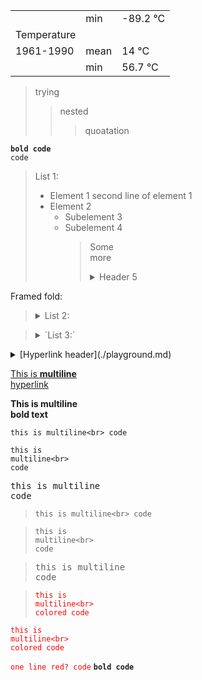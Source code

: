


|             |       |          |
|-------------|-------|----------|
|             | min   | -89.2 °C |
| Temperature |       |          |
| 1961-1990   | mean  | 14 °C    |
|             | min   | 56.7 °C  |


> trying
> > nested
> > > quoatation

**`bold code`**<br>
`code`

> List 1:
> - Element 1
>   second line of element 1
> - Element 2
>   - Subelement 3
>   - Subelement 4
>     > Some<br>
>     > more
>     > <details><summary>Header 5</summary>
>     >
>     > - Subelem 6
>     > - Subelem 7
>     > </details>

Framed fold:

> <details><summary> List 2: </summary>
>
> - Element 1<br>
>   second line of element 1
> - Element 2
>   - Subelement 3
>   - Subelement 4
>     > Some<br>
>     > more
>     > <details><summary>Header 5</summary>
>     > 
>     > - Subelem 6
>     > - Subelem 7
>     > </details>
> </details>


> <details><summary> `List 3:` </summary>
>
> - Element 1
>   second line of element 1
> - Element 2<ul>
>   <li>Subelement 3</li>
>   <li>Subelement 4
>     >
>     > Some<br>
>     > more
>     > <details><summary>Header 5</summary>
>     >
>     > - Subelem 6
>     > - Subelem 7
>     > </details></li>
>   </ul>
> </details>


<details>
<summary> [Hyperlink header](./playground.md) </summary>

- [Hyperlink 1](../../test/test_md.ml#L19)
- [Hyperlink 2](../../test/test_md.ml#L23)
- [Hyperlink 3](../../test/test_md.ml#L8)
- [Hyperlink 4](../../test/test_md.expected#L23)
</details>

[This is
**multiline**<br>
hyperlink](../../test/test_md.expected#L23)

**This is
multiline<br>
bold text**

`this is
multiline<br>
code`

```
this is
multiline<br>
code
```

<span style="font-family: monospace">this is
multiline<br>
code</span>

> `this is
> multiline<br>
> code`

> ```
> this is
> multiline<br>
> code
> ```

> <span style="font-family: monospace">this is
> multiline<br>
> code</span>


> <span style="color: red">
>
> ```
> this is
> multiline<br>
> colored code
> ```
>
> </span>


<span style="color: red">

```
this is
multiline<br>
colored code
```

</span>

<span style="color: red">`one line red? code`</span>
**`bold code`**